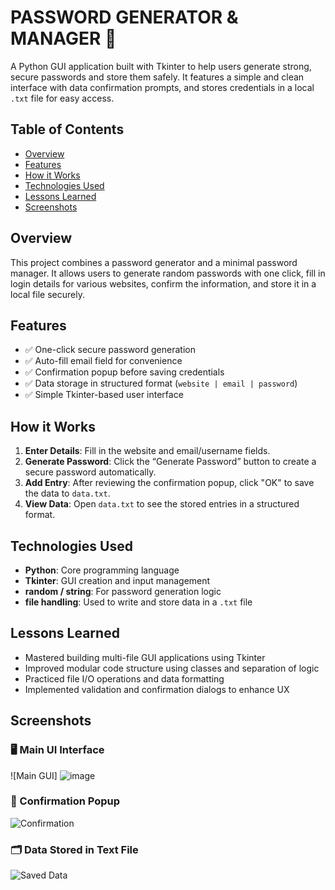 # PASSWORD GENERATOR & MANAGER 🔐

A Python GUI application built with Tkinter to help users generate strong, secure passwords and store them safely. It features a simple and clean interface with data confirmation prompts, and stores credentials in a local `.txt` file for easy access.

## Table of Contents

- [Overview](#overview)
- [Features](#features)
- [How it Works](#how-it-works)
- [Technologies Used](#technologies-used)
- [Lessons Learned](#lessons-learned)
- [Screenshots](#screenshots)

## Overview

This project combines a password generator and a minimal password manager. It allows users to generate random passwords with one click, fill in login details for various websites, confirm the information, and store it in a local file securely.

## Features

- ✅ One-click secure password generation
- ✅ Auto-fill email field for convenience
- ✅ Confirmation popup before saving credentials
- ✅ Data storage in structured format (`website | email | password`)
- ✅ Simple Tkinter-based user interface

## How it Works

1. **Enter Details**: Fill in the website and email/username fields.
2. **Generate Password**: Click the “Generate Password” button to create a secure password automatically.
3. **Add Entry**: After reviewing the confirmation popup, click "OK" to save the data to `data.txt`.
4. **View Data**: Open `data.txt` to see the stored entries in a structured format.

## Technologies Used

- **Python**: Core programming language
- **Tkinter**: GUI creation and input management
- **random / string**: For password generation logic
- **file handling**: Used to write and store data in a `.txt` file

## Lessons Learned

- Mastered building multi-file GUI applications using Tkinter
- Improved modular code structure using classes and separation of logic
- Practiced file I/O operations and data formatting
- Implemented validation and confirmation dialogs to enhance UX

## Screenshots

### 🖥️ Main UI Interface
![Main GUI] ![image](https://github.com/user-attachments/assets/8f2a8323-cf99-47ca-9612-c5703fc93d7e)


### 🔐 Confirmation Popup
![Confirmation](https://github.com/rautpdr/Password_Generator/assets/placeholder/439053c7-874a-4255-8f16-84d975274cba.png)

### 🗂️ Data Stored in Text File
![Saved Data](https://github.com/rautpdr/Password_Generator/assets/placeholder/616a9f38-b3c5-4cd3-a66e-2f69e86eb7cd.png)

